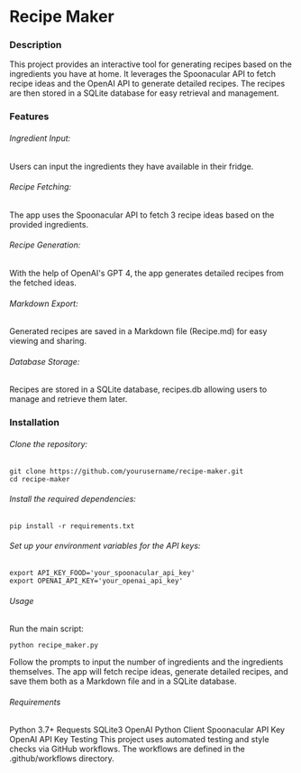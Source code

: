 # Recipe Maker
### Description
This project provides an interactive tool for generating recipes based on the ingredients you have at home. It leverages the Spoonacular API to fetch recipe ideas and the OpenAI API to generate detailed recipes. The recipes are then stored in a SQLite database for easy retrieval and management.

### Features
###### Ingredient Input:
Users can input the ingredients they have available in their fridge.
###### Recipe Fetching:
The app uses the Spoonacular API to fetch 3 recipe ideas based on the provided ingredients.
###### Recipe Generation:
With the help of OpenAI's GPT 4, the app generates detailed recipes from the fetched ideas.
###### Markdown Export:
Generated recipes are saved in a Markdown file (Recipe.md) for easy viewing and sharing.
###### Database Storage:
Recipes are stored in a SQLite database, recipes.db allowing users to manage and retrieve them later.
### Installation
###### Clone the repository:
```
git clone https://github.com/yourusername/recipe-maker.git
cd recipe-maker
```

###### Install the required dependencies:
```
pip install -r requirements.txt
```

###### Set up your environment variables for the API keys:
```
export API_KEY_FOOD='your_spoonacular_api_key'
export OPENAI_API_KEY='your_openai_api_key'
```

###### Usage
Run the main script:
```
python recipe_maker.py
```

Follow the prompts to input the number of ingredients and the ingredients themselves.
The app will fetch recipe ideas, generate detailed recipes, and save them both as a Markdown file and in a SQLite database.

###### Requirements
Python 3.7+
Requests
SQLite3
OpenAI Python Client
Spoonacular API Key
OpenAI API Key
Testing
This project uses automated testing and style checks via GitHub workflows. The workflows are defined in the .github/workflows directory.